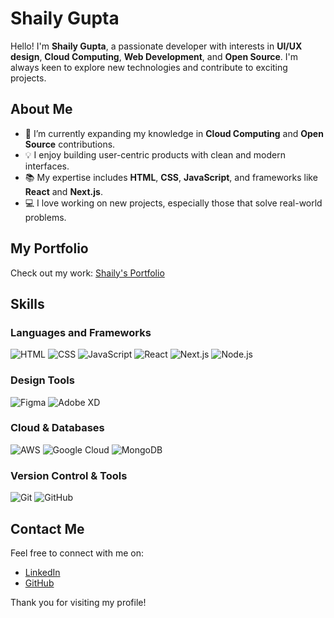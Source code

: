 # Shaily Gupta

Hello! I'm **Shaily Gupta**, a passionate developer with interests in **UI/UX design**, **Cloud Computing**, **Web Development**, and **Open Source**. I'm always keen to explore new technologies and contribute to exciting projects.

## About Me

- 🌱 I’m currently expanding my knowledge in **Cloud Computing** and **Open Source** contributions.
- 💡 I enjoy building user-centric products with clean and modern interfaces.
- 📚 My expertise includes **HTML**, **CSS**, **JavaScript**, and frameworks like **React** and **Next.js**.
- 💻 I love working on new projects, especially those that solve real-world problems.

## My Portfolio

Check out my work: [Shaily's Portfolio](https://shaily-portfolio.netlify.app/)

## Skills

### Languages and Frameworks

![HTML](https://img.shields.io/badge/HTML5-%23E34F26.svg?&style=for-the-badge&logo=html5&logoColor=white)
![CSS](https://img.shields.io/badge/CSS3-%231572B6.svg?&style=for-the-badge&logo=css3&logoColor=white)
![JavaScript](https://img.shields.io/badge/JavaScript-%23F7DF1E.svg?&style=for-the-badge&logo=javascript&logoColor=black)
![React](https://img.shields.io/badge/React-%2320232A.svg?&style=for-the-badge&logo=react&logoColor=%2361DAFB)
![Next.js](https://img.shields.io/badge/Next.js-%23000000.svg?&style=for-the-badge&logo=nextdotjs&logoColor=white)
![Node.js](https://img.shields.io/badge/Node.js-339933?style=for-the-badge&logo=nodedotjs&logoColor=white)

### Design Tools

![Figma](https://img.shields.io/badge/Figma-%23F24E1E.svg?&style=for-the-badge&logo=figma&logoColor=white)
![Adobe XD](https://img.shields.io/badge/Adobe%20XD-FF61F6.svg?&style=for-the-badge&logo=adobexd&logoColor=white)

### Cloud & Databases

![AWS](https://img.shields.io/badge/AWS-%23FF9900.svg?&style=for-the-badge&logo=amazon-aws&logoColor=white)
![Google Cloud](https://img.shields.io/badge/Google%20Cloud-%234285F4.svg?&style=for-the-badge&logo=google-cloud&logoColor=white)
![MongoDB](https://img.shields.io/badge/MongoDB-%2347A248.svg?&style=for-the-badge&logo=mongodb&logoColor=white)

### Version Control & Tools

![Git](https://img.shields.io/badge/Git-%23F05033.svg?&style=for-the-badge&logo=git&logoColor=white)
![GitHub](https://img.shields.io/badge/GitHub-%23181717.svg?&style=for-the-badge&logo=github&logoColor=white)

## Contact Me

Feel free to connect with me on:
- [LinkedIn](https://www.linkedin.com/in/shaily-gupta-120aa6251)
- [GitHub](https://github.com/Shaily524)

Thank you for visiting my profile!
